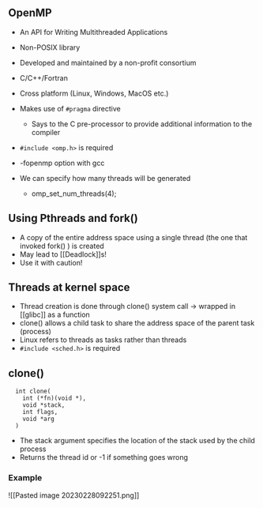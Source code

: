 ## OpenMP
- An API for Writing Multithreaded Applications
- Non-POSIX library
- Developed and maintained by a non-profit consortium 
- C/C++/Fortran 
- Cross platform (Linux, Windows, MacOS etc.)

- Makes use of `#pragma` directive 
	- Says to the C pre-processor to provide additional information to the compiler
- `#include <omp.h>` is required
- -fopenmp option with gcc
- We can specify how many threads will be generated
	- omp_set_num_threads(4);


## Using Pthreads and fork()

- A copy of the entire address space using a single thread (the one that invoked fork() ) is created
- May lead to [[Deadlock]]s!
- Use it with caution!

## Threads at kernel space
- Thread creation is done through clone() system call -> wrapped in [[glibc]] as a function 
- clone() allows a child task to share the address space of the parent task (process) 
- Linux refers to threads as tasks rather than threads 
- `#include <sched.h>` is required

## clone()
```
  int clone(
    int (*fn)(void *),
    void *stack,
    int flags,
    void *arg
  )
```

- The stack argument specifies the location of the stack used by the child process
- Returns the thread id or -1 if something goes wrong

### Example
![[Pasted image 20230228092251.png]]

